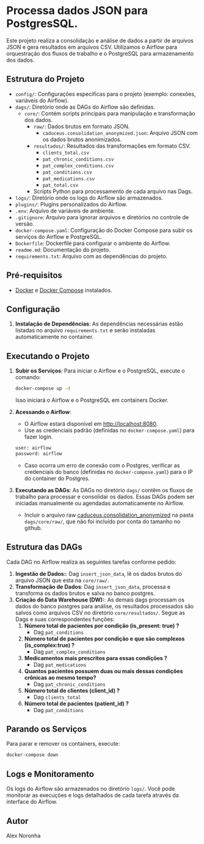 
# Processa dados JSON para PostgresSQL.

Este projeto realiza a consolidação e análise de dados a partir de arquivos JSON e gera resultados em arquivos CSV. Utilizamos o Airflow para orquestração dos fluxos de trabalho e o PostgreSQL para armazenamento dos dados.

## Estrutura do Projeto

- `config/`: Configurações específicas para o projeto (exemplo: conexões, variáveis do Airflow).
- `dags/`: Diretório onde as DAGs do Airflow são definidas.
  - `core/`: Contém scripts principais para manipulação e transformação dos dados.
    - `raw/`: Dados brutos em formato JSON.
      - `caduceus.consolidation_anonymized.json`: Arquivo JSON com os dados brutos anonimizados.
    - `resultados/`: Resultados das transformações em formato CSV.
      - `clients_total.csv`
      - `pat_chronic_conditions.csv`
      - `pat_complex_conditions.csv`
      - `pat_conditions.csv`
      - `pat_medications.csv`
      - `pat_total.csv`
    - Scripts Python para processamento de cada arquivo nas Dags.
- `logs/`: Diretório onde os logs do Airflow são armazenados.
- `plugins/`: Plugins personalizados do Airflow.
- `.env`: Arquivo de variáveis de ambiente.
- `.gitignore`: Arquivo para ignorar arquivos e diretórios no controle de versão.
- `docker-compose.yaml`: Configuração do Docker Compose para subir os serviços do Airflow e PostgreSQL.
- `Dockerfile`: Dockerfile para configurar o ambiente do Airflow.
- `readme.md`: Documentação do projeto.
- `requirements.txt`: Arquivo com as dependências do projeto.

## Pré-requisitos

- [Docker](https://www.docker.com/get-started) e [Docker Compose](https://docs.docker.com/compose/) instalados.

## Configuração

1. **Instalação de Dependências**: As dependências necessárias estão listadas no arquivo `requirements.txt` e serão instaladas automaticamente no container.

## Executando o Projeto

1. **Subir os Serviços**: Para iniciar o Airflow e o PostgreSQL, execute o comando:
   ```bash
   docker-compose up -d
   ```
   Isso iniciará o Airflow e o PostgreSQL em containers Docker.

2. **Acessando o Airflow**: 
   - O Airflow estará disponível em [http://localhost:8080](http://localhost:8080).
   - Use as credenciais padrão (definidas no `docker-compose.yaml`) para fazer login.
    ```bash
   user: airflow
   password: airflow
   ```
   - Caso ocorra um erro de conexão com o Postgres, verificar as credenciais do banco (definidas no `docker-compose.yaml`) para o IP do container do Postgres.

3. **Executando as DAGs**: As DAGs no diretório `dags/` contêm os fluxos de trabalho para processar e consolidar os dados. Essas DAGs podem ser iniciadas manualmente ou agendadas automaticamente no Airflow.
    - Incluir o arquivo raw [caduceus.consolidation_anonymized](https://drive.google.com/file/d/1NEzvkoYW7x2eygy5Jdfc-4owXL0wzjOw/view) na pasta `dags/core/raw/`, que não foi incluído por conta do tamanho no github.

## Estrutura das DAGs

Cada DAG no Airflow realiza as seguintes tarefas conforme pedido:

1. **Ingestão de Dados:**: Dag `insert_json_data`, lê os dados brutos do arquivo JSON que esta na `core/raw/`.
2. **Transformação de Dados**: Dag `insert_json_data`, processa e transforma os dados brutos e salva no banco postgres.
3. **Criação do Data Warehouse (DW):**: As demais dags processam os dados do banco postgres para análise, os resultados processados são salvos como arquivos CSV no diretório `core/resultados/`. Segue as Dags e suas correspondentes funções:
    1. **Número total de pacientes por condição (is_present: true) ?**
        - Dag `pat_conditions`
    2. **Número total de pacientes por condição e que são complexos (is_complex:true) ?**
        - Dag `pat_complex_conditions`
    3. **Medicamentos mais prescritos para essas condições ?**
        - Dag `pat_medications`
    4. **Quantos pacientes possuem duas ou mais dessas condições crônicas ao mesmo tempo?**
        - Dag `pat_chronic_conditions`
    5. **Número total de clientes (client_id) ?**
        - Dag `clients_total`
    6. **Número total de pacientes (patient_id) ?**
        - Dag `pat_conditions`

## Parando os Serviços

Para parar e remover os containers, execute:
```bash
docker-compose down
```

## Logs e Monitoramento

Os logs do Airflow são armazenados no diretório `logs/`. Você pode monitorar as execuções e logs detalhados de cada tarefa através da interface do Airflow.

## Autor

Alex Noronha
